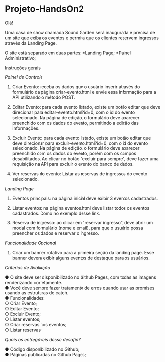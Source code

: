 # Projeto-HandsOn2


Olá!

Uma casa de show chamada Sound Garden será
inaugurada e precisa de um site que exiba os eventos e
permita que os clientes reservem ingressos através da
Landing Page.

O site está separado em duas partes:
*Landing Page;
*Painel Administrativo;

Instruções gerais:

*Painel de Controle*
1. Criar Evento: receba os dados que o usuário inserir
através do formulário da página criar-evento.html e
envie essa informação para a API utilizando o
método POST.

2. Editar Evento: para cada evento listado, existe um
botão editar que deve direcionar para
editar-evento.html?id=0, com o id do evento
selecionado. Na página de edição, o formulário deve
aparecer preenchido com os dados do evento,
permitindo a edição das informações.

3. Excluir Evento: para cada evento listado, existe um
botão editar que deve direcionar para
excluir-evento.html?id=0, com o id do evento
selecionado. Na página de edição, o formulário deve
aparecer preenchido com os dados do evento,
porém com os campos desabilitados. Ao clicar no
botão "excluir para sempre", deve fazer uma
requisição na API para excluir o evento do banco de
dados.

4. Ver reservas do evento: Listar as reservas de
ingressos do evento selecionado.

*Landing Page*
1. Eventos principais: na página inicial deve exibir 3
eventos cadastrados.

2. Listar eventos: na página eventos.html deve listar
todos os eventos cadastrados. Como no exemplo
desse link.

3. Reserva de ingresso: ao clicar em "reservar
ingresso", deve abrir um modal com formulário
(nome e email), para que o usuário possa preencher
os dados e reservar o ingresso.

*Funcionalidade Opcional*
1. Criar um banner rotativo para a primeira seção da
landing page. Esse banner deverá exibir alguns
eventos de destaque para os usuários.

*Critérios de Avaliação*

● O site deve ser disponibilizado no Github Pages, com
todas as imagens renderizando corretamente.
<br>
● Você deve sempre fazer tratamento de erros quando
usar as promises usando as estruturas de catch.
<br>
● Funcionalidades:
<br>
○ Criar Evento;
<br>
○ Editar Evento;
<br>
○ Excluir Evento;
<br>
○ Listar eventos;
<br>
○ Criar reservas nos eventos;
<br>
○ Listar reservas;
<br>

*Quais os entregáveis desse desafio?*

● Código disponibilizado no Github;
<br>
● Páginas publicadas no Github Pages;
